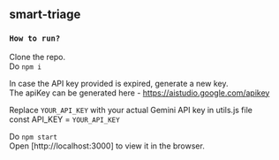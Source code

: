 ## smart-triage

### `How to run?`

Clone the repo.<br>
Do `npm i` 

In case the API key provided is expired, generate a new key.<br>
The apiKey can be generated here - https://aistudio.google.com/apikey

Replace `YOUR_API_KEY` with your actual Gemini API key in utils.js file<br>
const API_KEY = `YOUR_API_KEY`

Do `npm start`<br>
Open [http://localhost:3000] to view it in the browser.

